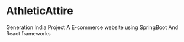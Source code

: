 # AthleticAttire
Generation India Project
A E-commerce website using SpringBoot And React frameworks

